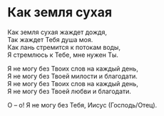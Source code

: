 # Как земля сухая
Как земля сухая жаждет дождя,  
Так жаждет Тебя душа моя.  
Как лань стремится к потокам воды,  
Я стремлюсь к Тебе, мне нужен Ты.  
  
Я не могу без Твоих слов на каждый день,  
Я не могу без Твоей милости и благодати.  
Я не могу без Твоих слов на каждый день,  
Я не могу без Твоей любви и благодати.  
  
О – о! Я не могу без Тебя, Иисус (Господь/Отец).  
